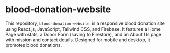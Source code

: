 # blood-donation-website
This repository, `blood-donation-website`, is a responsive blood donation site using React.js, JavaScript, Tailwind CSS, and Firebase. It features a Home Page with stats, a Donor Form (saving to Firestore), and an About Us page with mission and contact details. Designed for mobile and desktop, it promotes blood donations.